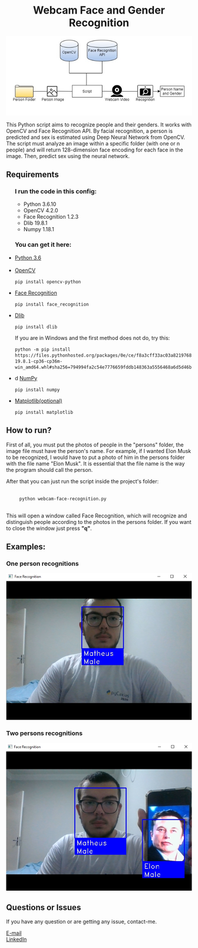 <h1 align="center">Webcam Face and Gender Recognition</h1>
<div align="center"><img src="./images/header.jpg" alt="header"></div>
<p>This Python script aims to recognize people and their genders. It works with OpenCV and Face Recognition API. By facial recognition, a person is predicted and sex is estimated using Deep Neural Network from OpenCV. The script must analyze an image within a specific folder (with one or n people) and will return 128-dimension face encoding for each face in the image. Then, predict sex using the neural network.</b></p>
<h2>Requirements</h2>
<ul>
    <h3>I run the code in this config:</h3>
    <ul>
        <li>Python 3.6.10</li>
        <li>OpenCV 4.2.0</li>
        <li>Face Recognition 1.2.3</li>
        <li>Dlib 19.8.1</li>
        <li>Numpy 1.18.1</li>
    </ul>
    <h3>You can get it here:</h3>
    <li>
        <a href="https://www.python.org/downloads/">Python 3.6</a>
    </li><br>
    <li>
        <a href="https://docs.opencv.org/master/d6/d00/tutorial_py_root.html">OpenCV</a>
        <pre><code>pip install opencv-python</code></pre>
    </li>
    <li>
        <a href="https://github.com/ageitgey/face_recognition">Face Recognition</a>
        <pre><code>pip install face_recognition</code></pre>
    </li>
    <li>
        <a href="http://dlib.net/">Dlib</a>
        <pre><code>pip install dlib</code></pre>
        <p>If you are in Windows and the first method does not do, try this:</p>
        <pre><code>python -m pip install https://files.pythonhosted.org/packages/0e/ce/f8a3cff33ac03a8219768f0694c5d703c8e037e6aba2e865f9bae22ed63c/dlib-19.8.1-cp36-cp36m-win_amd64.whl#sha256=794994fa2c54e7776659fddb148363a5556468a6d5d46be8dad311722d54bfcf</code></pre>
    </li>
    <li>d
        <a href="https://numpy.org/doc/">NumPy</a>
        <pre><code>pip install numpy</code></pre>
    </li>
    <li>
        <a href="https://matplotlib.org/3.2.1/contents.html">Matplotlib(optional)</a>
    <pre><code>pip install matplotlib</code></pre>
    </li>
</ul>
<h2>How to run?</h2>
<p> First of all, you must put the photos of people in the "persons" folder, the image file must have the person's name. For example, if I wanted Elon Musk to be recognized, I would have to put a photo of him in the persons folder with the file name "Elon Musk". It is essential that the file name is the way the program should call the person. </p>
<p> After that you can just run the script inside the project's folder: </p>
<pre> <code>
     python webcam-face-recognition.py
</code> </pre>
<p> This will open a window called Face Recognition, which will recognize and distinguish people according to the photos in the persons folder. If you want to close the window just press <b>"q"</b>.</p>
<h2>Examples:</h2>
<h3>One person recognitions</h3>
<img src="./images//one_person.jpg" alt="one-person">

<h3>Two persons recognitions</h3>
<img src="./images//two_persons.jpg" alt="two-persons">

<h2>Questions or Issues</h2>
<p>If you have any question or are getting any issue, contact-me.</p>
<a href="mailto:matheuzhenrik@gmail.com">E-mail</a><br>
<a href="www.linkedin.com/in/matheuskolln">LinkedIn</a>